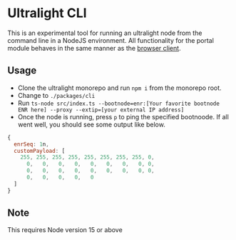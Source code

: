 # Ultralight CLI

This is an experimental tool for running an ultralight node from the command line in a NodeJS environment.  All functionality for the portal module behaves in the same manner as the [browser client](../browser-client).

## Usage

- Clone the ultralight monorepo and run `npm i` from the monorepo root.
- Change to `./packages/cli`
- Run `ts-node src/index.ts --bootnode=enr:[Your favorite bootnode ENR here] --proxy --extip=[your external IP address]`
- Once the node is running, press `p` to ping the specified bootnoode.  If all went well, you should see some output like below.
```js
{
  enrSeq: 1n,
  customPayload: [
    255, 255, 255, 255, 255, 255, 255, 255, 0,
      0,   0,   0,   0,   0,   0,   0,   0, 0,
      0,   0,   0,   0,   0,   0,   0,   0, 0,
      0,   0,   0,   0,   0
  ]
}
```

## Note
This requires Node version 15 or above